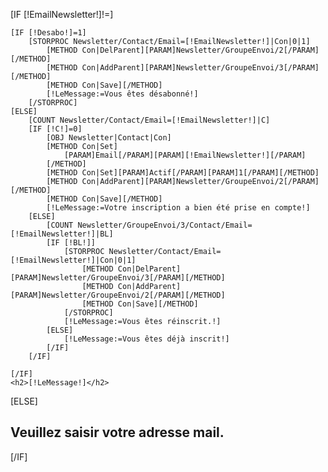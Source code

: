 [IF [!EmailNewsletter!]!=]

	[IF [!Desabo!]=1]
		[STORPROC Newsletter/Contact/Email=[!EmailNewsletter!]|Con|0|1]
			[METHOD Con|DelParent][PARAM]Newsletter/GroupeEnvoi/2[/PARAM][/METHOD]
			[METHOD Con|AddParent][PARAM]Newsletter/GroupeEnvoi/3[/PARAM][/METHOD]
			[METHOD Con|Save][/METHOD]
			[!LeMessage:=Vous êtes désabonné!]
		[/STORPROC]
	[ELSE]
		[COUNT Newsletter/Contact/Email=[!EmailNewsletter!]|C]
		[IF [!C!]=0]
			[OBJ Newsletter|Contact|Con]
			[METHOD Con|Set]
				[PARAM]Email[/PARAM][PARAM][!EmailNewsletter!][/PARAM]
			[/METHOD]
			[METHOD Con|Set][PARAM]Actif[/PARAM][PARAM]1[/PARAM][/METHOD]
			[METHOD Con|AddParent][PARAM]Newsletter/GroupeEnvoi/2[/PARAM][/METHOD]
			[METHOD Con|Save][/METHOD]
			[!LeMessage:=Votre inscription a bien été prise en compte!]
		[ELSE]
			[COUNT Newsletter/GroupeEnvoi/3/Contact/Email=[!EmailNewsletter!]|BL]
			[IF [!BL!]]
				[STORPROC Newsletter/Contact/Email=[!EmailNewsletter!]|Con|0|1]
					[METHOD Con|DelParent][PARAM]Newsletter/GroupeEnvoi/3[/PARAM][/METHOD]
					[METHOD Con|AddParent][PARAM]Newsletter/GroupeEnvoi/2[/PARAM][/METHOD]
					[METHOD Con|Save][/METHOD]
				[/STORPROC]
				[!LeMessage:=Vous êtes réinscrit.!]
			[ELSE]
				[!LeMessage:=Vous êtes déjà inscrit!]
			[/IF]
		[/IF]

	[/IF]
	<h2>[!LeMessage!]</h2>
[ELSE]
	<h2>Veuillez saisir votre adresse mail.</h2>
[/IF]
